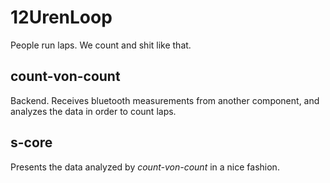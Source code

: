 12UrenLoop
==========

People run laps. We count and shit like that.

count-von-count
---------------

Backend. Receives bluetooth measurements from another component, and analyzes
the data in order to count laps.

s-core
------

Presents the data analyzed by _count-von-count_ in a nice fashion.
